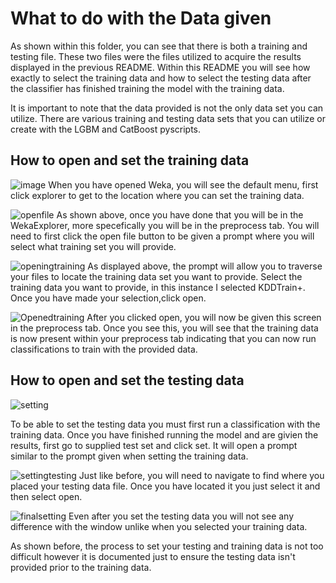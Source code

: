 # What to do with the Data given

As shown within this folder, you can see that there is both a training and testing file. These two files were the files utilized to acquire the results displayed in the previous README. Within this README you will see how exactly to select the training data and how to select the testing data after the classifier has finished training the model with the training data. 

It is important to note that the data provided is not the only data set you can utilize. There are various training and testing data sets that you can utilize or create with the LGBM and CatBoost pyscripts.

## How to open and set the training data

![image](https://user-images.githubusercontent.com/49813790/126164732-1b5eaa44-4116-4157-a84d-a8562de29df6.png)
When you have opened Weka, you will see the default menu, first click explorer to get to the location where you can set the training data.



![openfile](https://user-images.githubusercontent.com/49813790/126163130-99c2990d-b1f2-4acc-89a2-f918fe511dcb.PNG)
As shown above, once you have done that you will be in the WekaExplorer, more specefically you will be in the preprocess tab. You will need to first click the open file button to be given a prompt where you will select what training set you will provide.


![openingtraining](https://user-images.githubusercontent.com/49813790/126164972-044fb25e-ab53-4d1a-ad60-fdb1dcac32a2.PNG)
As displayed above, the prompt will allow you to traverse your files to locate the training data set you want to provide. Select the training data you want to provide, in this instance I selected KDDTrain+. Once you have made your selection,click open.

![Openedtraining](https://user-images.githubusercontent.com/49813790/126165365-bfd783fc-57ec-4597-b1ed-5b2d945efb93.PNG)
After you clicked open, you will now be given this screen in the preprocess tab. Once you see this, you will see that the training data is now present within your preprocess tab indicating that you can now run classifications to train with the provided data.


## How to open and set the testing data

![setting](https://user-images.githubusercontent.com/49813790/126166555-c0347d90-f1de-456b-9d82-630412e2817f.PNG)

To be able to set the testing data you must first run a classification with the training data. Once you have finished running the model and are givien the results, first go to  supplied test set and click set. It will open a prompt similar to the prompt given when setting the training data.

![settingtesting](https://user-images.githubusercontent.com/49813790/126167387-3c57a864-cf3d-4897-8ede-eb8c21a49757.PNG)
Just like before, you will need to navigate to find where you placed your testing data file. Once you have located it you just select it and then select open.

![finalsetting](https://user-images.githubusercontent.com/49813790/126168020-24104024-477c-4449-bf63-87b3fd50396f.PNG)
Even after you set the testing data you will not see any difference with the window unlike when you selected your training data.


 As shown before, the process to set your testing and training data is not too difficult however it is documented just to ensure the testing data isn't provided prior to the training data.

